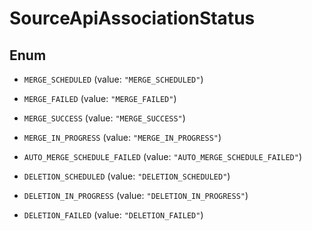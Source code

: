 

# SourceApiAssociationStatus

## Enum


* `MERGE_SCHEDULED` (value: `"MERGE_SCHEDULED"`)

* `MERGE_FAILED` (value: `"MERGE_FAILED"`)

* `MERGE_SUCCESS` (value: `"MERGE_SUCCESS"`)

* `MERGE_IN_PROGRESS` (value: `"MERGE_IN_PROGRESS"`)

* `AUTO_MERGE_SCHEDULE_FAILED` (value: `"AUTO_MERGE_SCHEDULE_FAILED"`)

* `DELETION_SCHEDULED` (value: `"DELETION_SCHEDULED"`)

* `DELETION_IN_PROGRESS` (value: `"DELETION_IN_PROGRESS"`)

* `DELETION_FAILED` (value: `"DELETION_FAILED"`)



